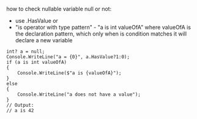 how to check nullable variable null or not: 
- use .HasValue or
- "is operator with type pattern" - "a is int valueOfA" where valueOfA is the declaration pattern, which only when is condition matches it will declare a new variable
```
int? a = null;
Console.WriteLine("a = {0}", a.HasValue?1:0);
if (a is int valueOfA)
{
    Console.WriteLine($"a is {valueOfA}");
}
else
{
    Console.WriteLine("a does not have a value");
}
// Output:
// a is 42
```
